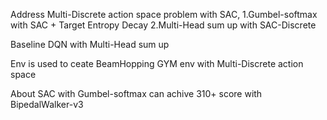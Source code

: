 Address Multi-Discrete action space problem with SAC,
1.Gumbel-softmax with SAC + Target Entropy Decay
2.Multi-Head sum up with SAC-Discrete

Baseline DQN with Multi-Head sum up

Env is used to ceate BeamHopping GYM env with Multi-Discrete action space

About SAC with Gumbel-softmax can achive 310+ score with BipedalWalker-v3
